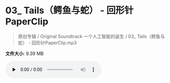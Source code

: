 # 03_ Tails（鳄鱼与蛇） - 回形针PaperClip

> 原创专辑 / Original Soundtrack 一个人工智能的诞生 / 03_ Tails（鳄鱼与蛇） - 回形针PaperClip.mp3

**文件大小**: 9.39 MB

<audio preload="none" controls><source src="https://file.hsyhx.top/archive/原创专辑/基本操作_一个人工智能的诞生_Original_Soundtrack/03_ Tails（鳄鱼与蛇） - 回形针PaperClip.mp3" type="audio/mpeg">您的浏览器不支持此音频格式</audio>